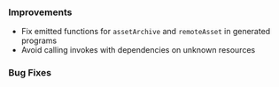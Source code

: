 ### Improvements

 - Fix emitted functions for `assetArchive` and `remoteAsset` in generated programs
 - Avoid calling invokes with dependencies on unknown resources

### Bug Fixes
